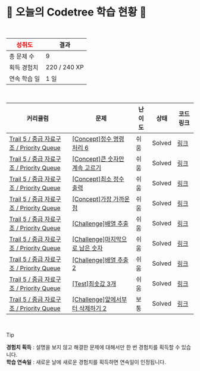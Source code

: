 # 🌲 오늘의 Codetree 학습 현황 🌲

<br />

| <span style="color:red;display:block;text-align:center;"> **성취도**</span> | 결과 |
|---|---|
| 총 문제 수 | 9 |
| 획득 경험치 | 220 / 240 XP |
| 연속 학습 일 | 1 일 |

<br />

|커리큘럼|문제|난이도|상태|코드 링크|
|---|---|---|---|---|
|[Trail 5 / 중급 자료구조 / Priority Queue](https://www.codetree.ai/trail-info/intermediate-mid/)|[[Concept]정수 명령 처리 6](https://www.codetree.ai/trails/complete/curated-cards/intro-process-numeric-commands-6/)|쉬움|Solved|[링크](https://github.com/comeon0129/codetree/blob/main/250709/%EC%A0%95%EC%88%98%20%EB%AA%85%EB%A0%B9%20%EC%B2%98%EB%A6%AC%206/process-numeric-commands-6.java)|
|[Trail 5 / 중급 자료구조 / Priority Queue](https://www.codetree.ai/trail-info/intermediate-mid/)|[[Concept]큰 숫자만 계속 고르기](https://www.codetree.ai/trails/complete/curated-cards/intro-keep-picking-the-big-number/)|쉬움|Solved|[링크](https://github.com/comeon0129/codetree/blob/main/250709/%ED%81%B0%20%EC%88%AB%EC%9E%90%EB%A7%8C%20%EA%B3%84%EC%86%8D%20%EA%B3%A0%EB%A5%B4%EA%B8%B0/keep-picking-the-big-number.java)|
|[Trail 5 / 중급 자료구조 / Priority Queue](https://www.codetree.ai/trail-info/intermediate-mid/)|[[Concept]최소 정수 출력](https://www.codetree.ai/trails/complete/curated-cards/intro-min-integer-output/)|쉬움|Solved|[링크](https://github.com/comeon0129/codetree/blob/main/250709/%EC%B5%9C%EC%86%8C%20%EC%A0%95%EC%88%98%20%EC%B6%9C%EB%A0%A5/min-integer-output.java)|
|[Trail 5 / 중급 자료구조 / Priority Queue](https://www.codetree.ai/trail-info/intermediate-mid/)|[[Concept]가장 가까운 점](https://www.codetree.ai/trails/complete/curated-cards/intro-nearest-point/)|쉬움|Solved|[링크](https://github.com/comeon0129/codetree/blob/main/250709/%EA%B0%80%EC%9E%A5%20%EA%B0%80%EA%B9%8C%EC%9A%B4%20%EC%A0%90/nearest-point.java)|
|[Trail 5 / 중급 자료구조 / Priority Queue](https://www.codetree.ai/trail-info/intermediate-mid/)|[[Challenge]배열 추출](https://www.codetree.ai/trails/complete/curated-cards/challenge-array-extraction/)|쉬움|Solved|[링크](https://github.com/comeon0129/codetree/blob/main/250709/%EB%B0%B0%EC%97%B4%20%EC%B6%94%EC%B6%9C/array-extraction.java)|
|[Trail 5 / 중급 자료구조 / Priority Queue](https://www.codetree.ai/trail-info/intermediate-mid/)|[[Challenge]마지막으로 남은 숫자](https://www.codetree.ai/trails/complete/curated-cards/challenge-last-remaining-number/)|쉬움|Solved|[링크](https://github.com/comeon0129/codetree/blob/main/250709/%EB%A7%88%EC%A7%80%EB%A7%89%EC%9C%BC%EB%A1%9C%20%EB%82%A8%EC%9D%80%20%EC%88%AB%EC%9E%90/last-remaining-number.java)|
|[Trail 5 / 중급 자료구조 / Priority Queue](https://www.codetree.ai/trail-info/intermediate-mid/)|[[Challenge]배열 추출 2](https://www.codetree.ai/trails/complete/curated-cards/challenge-array-extraction-2/)|쉬움|Solved|[링크](https://github.com/comeon0129/codetree/blob/main/250709/%EB%B0%B0%EC%97%B4%20%EC%B6%94%EC%B6%9C%202/array-extraction-2.java)|
|[Trail 5 / 중급 자료구조 / Priority Queue](https://www.codetree.ai/trail-info/intermediate-mid/)|[[Test]최솟값 3개](https://www.codetree.ai/trails/complete/curated-cards/test-top-3-smallest-number/)|쉬움|Solved|[링크](https://github.com/comeon0129/codetree/blob/main/250709/%EC%B5%9C%EC%86%9F%EA%B0%92%203%EA%B0%9C/top-3-smallest-number.java)|
|[Trail 5 / 중급 자료구조 / Priority Queue](https://www.codetree.ai/trail-info/intermediate-mid/)|[[Challenge]앞에서부터 삭제하기 2](https://www.codetree.ai/trails/complete/curated-cards/challenge-delete-it-from-the-beginning-2/)|보통|Solved|[링크](https://github.com/comeon0129/codetree/blob/main/250709/%EC%95%9E%EC%97%90%EC%84%9C%EB%B6%80%ED%84%B0%20%EC%82%AD%EC%A0%9C%ED%95%98%EA%B8%B0%202/delete-it-from-the-beginning-2.java)|


<br />

> [!TIP]
> **경험치 획득** : 설명을 보지 않고 해결한 문제에 대해서만 한 번 경험치를 획득할 수 있습니다.  
> **학습 연속일** : 새로운 날에 새로운 경험치를 획득하면 연속일이 인정됩니다.

